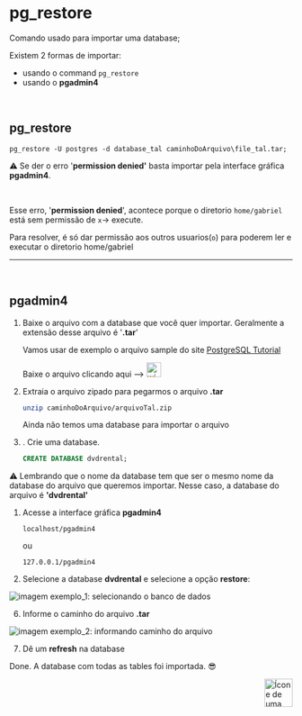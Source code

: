 # pg_restore

Comando usado para importar uma database;


Existem 2 formas de importar:


* usando o command `pg_restore`
* usando o **pgadmin4**


<br>

## pg_restore

```
pg_restore -U postgres -d database_tal caminhoDoArquivo\file_tal.tar;
```

:warning: Se der o erro '**permission denied'** basta importar pela interface gráfica **pgadmin4**.


<br>

Esse erro, '**permission denied**', acontece porque o diretorio `home/gabriel` está sem permissão de `x`-> execute.

Para resolver, é só dar permissão aos outros usuarios(`o`) para poderem ler e executar o diretorio home/gabriel

<hr>
<br>

## pgadmin4

1. Baixe o arquivo com a database que você quer importar. Geralmente a extensão desse arquivo é '**.tar**'

    Vamos usar de exemplo o arquivo sample do site [PostgreSQL Tutorial](https://www.postgresqltutorial.com/)

    Baixe o arquivo clicando aqui --> <a href="https://www.postgresqltutorial.com/postgresql-getting-started/postgresql-sample-database/"><img alt="winrar icon" src="https://cdn.icon-icons.com/icons2/195/PNG/256/WinRAR_23510.png" style="width:26px; height:26px;"></a>

2. Extraia o arquivo zipado para pegarmos o arquivo **.tar**

    ```bash
    unzip caminhoDoArquivo/arquivoTal.zip
    ```

    Ainda não temos uma database para importar o arquivo

1. . Crie uma database.

    ```sql
    CREATE DATABASE dvdrental;
    ```
:warning: Lembrando que o nome da database tem que ser o mesmo nome da database do arquivo que queremos importar.
Nesse caso, a database do arquivo é **'dvdrental'**

1. Acesse a interface gráfica **pgadmin4**

    `localhost/pgadmin4`

    ou

    `127.0.0.1/pgadmin4`


5. Selecione a database **dvdrental** e selecione a opção **restore**:

<img alt="imagem exemplo_1: selecionando o banco de dados" src="https://www.postgresqltutorial.com/wp-content/uploads/2020/07/Load-PostgreSQL-Database-Restore-Database.png">


6. Informe o caminho do arquivo **.tar**

<img alt="imagem exemplo_2: informando caminho do arquivo" src="https://www.postgresqltutorial.com/wp-content/uploads/2020/07/Load-PostgreSQL-Database-Restore-DvdRental-Database.png">


7. Dê um **refresh** na database



Done. A database com todas as tables foi importada. :sunglasses:




<!-- Botão para o próximo resumo em ordem sequêncial -->
<a href="https://github.com/lGabrielDev/06.postgreSQL/blob/main/2.praticando/8.select.md"><img alt="Ícone de uma seta apontada para direita, representando um link para a próxima página" src="https://cdn-icons-png.flaticon.com/512/8875/8875266.png" width="50px" height="50px" align="right"></a>
